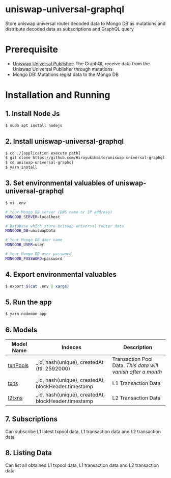 # uniswap-universal-graphql
Store uniswap universal router decoded data to Mongo DB as mutations and distribute decoded data as subscriptions and GraphQL query

# Prerequisite
- [Uniswap Universal Publisher](https://github.com/HiroyukiNaito/uniswap-universal-publisher): The GraphQL receive data from the Uniswap Universal Publisher through mutations
- Mongo DB: Mutations regist data to the Mongo DB

# Installation and Running

##  1. Install Node Js

```bash
$ sudo apt install nodejs
```

## 2. Install uniswap-universal-graphql

```bash
$ cd ./[application execute path]
$ git clone https://github.com/HiroyukiNaito/uniswap-universal-graphql.git
$ cd uniswap-universal-graphql
$ yarn install 
```

## 3. Set environmental valuables of uniswap-universal-graphql

```bash
$ vi .env
```
```bash
# Your Mongo DB server (DNS name or IP address)
MONGODB_SERVER=localhost

# Database which store Uniswap universal router data
MONGODB_DB=uniswapData

# Your Mongo DB user name
MONGODB_USER=user

# Your Mongo DB user password
MONGODB_PASSWORD=password
```

## 4. Export environmental valuables
```bash
$ export $(cat .env | xargs)
```

## 5. Run the app
```bash
$ yarn nodemon app
```

## 6. Models
|  Model Name                                                                                           | Indeces                                               | Description          |
| ----                                                                                                  | ----                                                  | ----                 |
| [txnPools](https://github.com/HiroyukiNaito/uniswap-universal-graphql/blob/main/model/txnPools.js)    | _id, hash(unique), createdAt (ttl: 2592000)           | Transaction Pool Data. *This data will vanish after a month* |
| [txns](https://github.com/HiroyukiNaito/uniswap-universal-graphql/blob/main/model/txns.js)            | _id, hash(unique), createdAt, blockHeader.timestamp   | L1 Transaction Data  | 
| [l2txns](https://github.com/HiroyukiNaito/uniswap-universal-graphql/blob/main/model/l2txns.js)        | _id, hash(unique), createdAt, blockHeader.timestamp   | L2 Transaction Data  |

## 7. Subscriptions
Can subscribe L1 latest txpool data, L1 transaction data and L2 transaction data



## 8. Listing Data
Can list all obtained L1 txpool data, L1 transaction data and L2 transaction data

